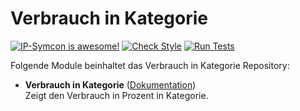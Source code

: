 # Verbrauch in Kategorie

[![IP-Symcon is awesome!](https://img.shields.io/badge/IP--Symcon-6.0-blue.svg)](https://www.symcon.de)
[![Check Style](https://github.com/symcon/VerbrauchInKategorie/workflows/Check%20Style/badge.svg)](https://github.com/symcon/VerbrauchInKategorie/actions)
[![Run Tests](https://github.com/symcon/VerbrauchInKategorie/workflows/Run%20Tests/badge.svg)](https://github.com/symcon/VerbrauchInKategorie/actions)

Folgende Module beinhaltet das Verbrauch in Kategorie Repository:

- __Verbrauch in Kategorie__ ([Dokumentation](Verbrauch%20in%20Kategorie))  
	Zeigt den Verbrauch in Prozent in Kategorie.